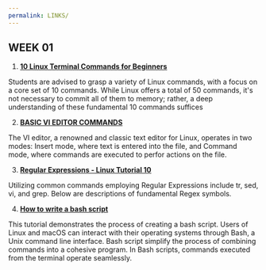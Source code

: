 ```yaml
---
permalink: LINKS/
---
```


## WEEK 01

1. **[10 Linux Terminal Commands for Beginners](https://www.youtube.com/watch?v=CpTfQ-q6MPU)**

Students are advised to grasp a variety of Linux commands, with a focus on a core set of 10 commands. While Linux offers a total of 50 commands, it's not necessary to commit all of them to memory; rather, a deep understanding of these fundamental 10 commands suffices

2. **[BASIC VI EDITOR COMMANDS](https://www.marquette.edu/mathematical-and-statistical-sciences/basic-vi-editor-commands.php)**

The VI editor, a renowned and classic text editor for Linux, operates in two modes: Insert mode, where text is entered into the file, and Command mode, where commands are executed to perfor actions on the file.

3. **[Regular Expressions - Linux Tutorial 10](https://www.youtube.com/watch?v=mpyCeSvGh-M)**

Utilizing common commands employing Regular Expressions include tr, sed, vi, and grep. Below are descriptions of fundamental Regex symbols.

4. **[How to write a bash script](https://www.youtube.com/watch?v=F-gskSl4pwQ)**

This tutorial demonstrates the process of creating a bash script. Users of Linux and macOS can interact with their operating systems through Bash, a Unix command line interface. Bash script simplify the process of combining commands into a cohesive program. In Bash scripts, commands executed from the terminal operate seamlessly.

